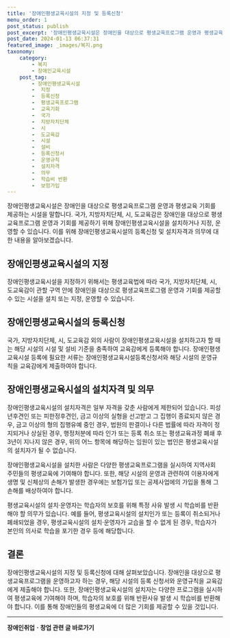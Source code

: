 ```yaml
---
title: '장애인평생교육시설의 지정 및 등록신청'
menu_order: 1
post_status: publish
post_excerpt: '장애인평생교육시설은 장애인을 대상으로 평생교육프로그램 운영과 평생교육 기회를 제공하는 시설을 말합니다. 국가, 지방자치단체, 시, 도교육감은 장애인을 대상으로 평생교육프로그램 운영과 기회를 제공하기 위해 장애인평생교육시설을 설치하거나 지정, 운영할 수 있습니다. 이를 위해 장애인평생교육시설의 등록신청 및 설치자격과 의무에 대한 내용을 알아보겠습니다.'
post_date: 2024-01-13 06:37:31
featured_image: _images/복지.png
taxonomy:
    category:
        - 복지
        - 장애인교육시설
    post_tag:
        - 장애인평생교육시설
        -  지정
        -  등록신청
        -  평생교육프로그램
        -  교육기회
        -  국가
        -  지방자치단체
        -  시
        -  도교육감
        -  시설
        -  설비
        -  등록신청서
        -  운영규칙
        -  설치자격
        -  의무
        -  학습비 반환
        -  보험가입
---
```



장애인평생교육시설은 장애인을 대상으로 평생교육프로그램 운영과 평생교육 기회를 제공하는 시설을 말합니다. 국가, 지방자치단체, 시, 도교육감은 장애인을 대상으로 평생교육프로그램 운영과 기회를 제공하기 위해 장애인평생교육시설을 설치하거나 지정, 운영할 수 있습니다. 이를 위해 장애인평생교육시설의 등록신청 및 설치자격과 의무에 대한 내용을 알아보겠습니다.

## 장애인평생교육시설의 지정

장애인평생교육시설을 지정하기 위해서는 평생교육법에 따라 국가, 지방자치단체, 시, 도교육감이 관할 구역 안에 장애인을 대상으로 평생교육프로그램 운영과 기회를 제공할 수 있는 시설을 설치 또는 지정, 운영할 수 있습니다.

## 장애인평생교육시설의 등록신청

국가, 지방자치단체, 시, 도교육감 외의 사람이 장애인평생교육시설을 설치하고자 할 때는 해당 시설의 시설 및 설비 기준을 충족하여 교육감에게 등록해야 합니다. 장애인평생교육시설 등록에 필요한 서류는 장애인평생교육시설등록신청서와 해당 시설의 운영규칙을 교육감에게 제출하여야 합니다.

## 장애인평생교육시설의 설치자격 및 의무

장애인평생교육시설의 설치자격은 일부 자격을 갖춘 사람에게 제한되어 있습니다. 피성년후견인 또는 피한정후견인, 금고 이상의 실형을 선고받고 그 집행이 종료되지 않은 경우, 금고 이상의 형의 집행유예 중인 경우, 법원의 판결이나 다른 법률에 따라 자격이 정지되거나 상실된 경우, 행정처분에 따라 인가 또는 등록 취소 또는 평생교육과정 폐쇄 후 3년이 지나지 않은 경우, 위의 어느 항목에 해당하는 임원이 있는 법인은 평생교육시설의 설치자가 될 수 없습니다.

장애인평생교육시설을 설치한 사람은 다양한 평생교육프로그램을 실시하여 지역사회 주민들의 평생교육에 기여해야 합니다. 또한, 해당 시설의 운영과 관련하여 이용자에게 생명 및 신체상의 손해가 발생한 경우에는 보험가입 또는 공제사업에의 가입을 통해 그 손해를 배상하여야 합니다.

평생교육시설의 설치·운영자는 학습자의 보호를 위해 특정 사유 발생 시 학습비를 반환해야 할 의무가 있습니다. 예를 들어, 평생교육시설의 설치인가 또는 등록이 취소되거나 폐쇄되었을 경우, 평생교육시설의 설치·운영자가 교습을 할 수 없게 된 경우, 학습자가 본인의 의사로 학습을 포기한 경우 등에 해당합니다.

## 결론

장애인평생교육시설의 지정 및 등록신청에 대해 살펴보았습니다. 장애인을 대상으로 평생교육프로그램을 운영하고자 하는 경우, 해당 시설의 등록 신청서와 운영규칙을 교육감에게 제출해야 합니다. 또한, 장애인평생교육시설의 설치자는 다양한 프로그램을 실시하여 평생교육에 기여해야 하며, 학습자의 보호를 위해 반환사유 발생 시 학습비를 반환해야 합니다. 이를 통해 장애인들의 평생교육에 더 많은 기회를 제공할 수 있을 것입니다.


<!-- wp:separator -->
<hr class="wp-block-separator has-alpha-channel-opacity"/>
<!-- /wp:separator -->

<!-- wp:group {"backgroundColor":"base","layout":{"type":"constrained"}} -->
<div class="wp-block-group has-base-background-color has-background"><!-- wp:paragraph {"align":"center","fontSize":"medium"} -->
<p class="has-text-align-center has-large-font-size"><strong>장애인취업ㆍ창업 관련 글 바로가기</strong></p>
<!-- /wp:paragraph -->


<!-- wp:latest-posts
{"categories":[{"id":12749,"count":19,"description":"","link":"https://uknowlaw.com/category/%ec%9e%a5%ec%95%a0%ec%9d%b8%ec%b7%a8%ec%97%85%e3%86%8d%ec%b0%bd%ec%97%85/","name":"장애인취업ㆍ창업","slug":"장애인취업ㆍ창업","taxonomy":"category","parent":0,"meta":[],"_links":{"self":[{"href":"https://uknowlaw.com/wp-json/wp/v2/categories/12749"}],"collection":[{"href":"https://uknowlaw.com/wp-json/wp/v2/categories"}],"about":[{"href":"https://uknowlaw.com/wp-json/wp/v2/taxonomies/category"}],"wp:post_type":[{"href":"https://uknowlaw.com/wp-json/wp/v2/posts?categories=12749"}],"curies":[{"name":"wp","href":"https://api.w.org/{rel}","templated":true}]}}],"postsToShow":100,"excerptLength":28,"postLayout":"grid","columns":2,"featuredImageAlign":"left","featuredImageSizeSlug":"large","fontSize":"small"} /--></div>
<!-- /wp:group -->